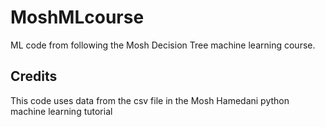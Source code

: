 # MoshMLcourse
ML code from following the Mosh Decision Tree machine learning course.

## Credits
This code uses data from the csv file in the Mosh Hamedani python machine learning tutorial
